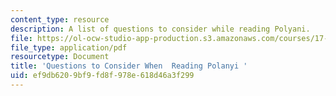 ```yaml
---
content_type: resource
description: A list of questions to consider while reading Polyani.
file: https://ol-ocw-studio-app-production.s3.amazonaws.com/courses/17-100j-political-economy-i-spring-2016/ef9db6209bf9fd8f978e618d46a3f299_MIT17_100JS16_Polyani_Ques.pdf
file_type: application/pdf
resourcetype: Document
title: 'Questions to Consider When  Reading Polanyi '
uid: ef9db620-9bf9-fd8f-978e-618d46a3f299
---
```

